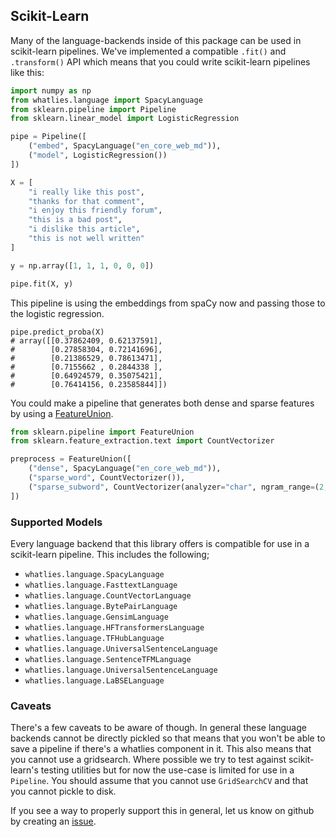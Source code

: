 ## Scikit-Learn

Many of the language-backends inside of this package can be used in scikit-learn pipelines.
We've implemented a compatible `.fit()` and `.transform()` API which means that
you could write scikit-learn pipelines like this:

```python
import numpy as np
from whatlies.language import SpacyLanguage
from sklearn.pipeline import Pipeline
from sklearn.linear_model import LogisticRegression

pipe = Pipeline([
    ("embed", SpacyLanguage("en_core_web_md")),
    ("model", LogisticRegression())
])

X = [
    "i really like this post",
    "thanks for that comment",
    "i enjoy this friendly forum",
    "this is a bad post",
    "i dislike this article",
    "this is not well written"
]

y = np.array([1, 1, 1, 0, 0, 0])

pipe.fit(X, y)
```

This pipeline is using the embeddings from spaCy now and passing those
to the logistic regression.

```
pipe.predict_proba(X)
# array([[0.37862409, 0.62137591],
#        [0.27858304, 0.72141696],
#        [0.21386529, 0.78613471],
#        [0.7155662 , 0.2844338 ],
#        [0.64924579, 0.35075421],
#        [0.76414156, 0.23585844]])
```

You could make a pipeline that generates both dense and sparse features by using a
[FeatureUnion](https://scikit-learn.org/stable/modules/generated/sklearn.pipeline.FeatureUnion.html).

```python
from sklearn.pipeline import FeatureUnion
from sklearn.feature_extraction.text import CountVectorizer

preprocess = FeatureUnion([
    ("dense", SpacyLanguage("en_core_web_md")),
    ("sparse_word", CountVectorizer()),
    ("sparse_subword", CountVectorizer(analyzer="char", ngram_range=(2, 4)))
])
```

### Supported Models

Every language backend that this library offers is compatible for use in a scikit-learn
pipeline. This includes the following;

- `whatlies.language.SpacyLanguage`
- `whatlies.language.FasttextLanguage`
- `whatlies.language.CountVectorLanguage`
- `whatlies.language.BytePairLanguage`
- `whatlies.language.GensimLanguage`
- `whatlies.language.HFTransformersLanguage`
- `whatlies.language.TFHubLanguage`
- `whatlies.language.UniversalSentenceLanguage`
- `whatlies.language.SentenceTFMLanguage`
- `whatlies.language.UniversalSentenceLanguage`
- `whatlies.language.LaBSELanguage`

### Caveats

There's a few caveats to be aware of though. In general these language backends cannot be
directly pickled so that means that you won't be able to save a pipeline if there's a whatlies
component in it. This also means that you cannot use a gridsearch. Where possible we try to
test against scikit-learn's testing utilities but for now the use-case is limited for use in
a `Pipeline`. You should assume that you cannot use `GridSearchCV` and that you cannot pickle
to disk.

If you see a way to properly support this in general, let us know on github by
creating an [issue](https://github.com/RasaHQ/whatlies/issues).
